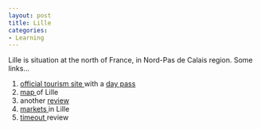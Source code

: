 ```yaml
---
layout: post
title: Lille
categories:
- Learning
---
```



Lille is situation at the north of France, in Nord-Pas de Calais region. Some links...

1. [official tourism site ](http://www.lilletourism.com/index_gb.php)with a [day pass](http://www.lilletourism.com/CITY_PASS_LILLE-1-0-43-gb.html)
2. [map ](http://www.planetware.com/map/lille-map-f-lill.htm)of Lille
3. another [review](http://www.theotherside.co.uk/tm-heritage/towns/lille.htm)
4. [markets ](http://www.theotherside.co.uk/tm-heritage/visit/visit-lille-markets.htm)in Lille
5. [timeout ](http://www.timeout.com/travel/lille/intro.html)review
